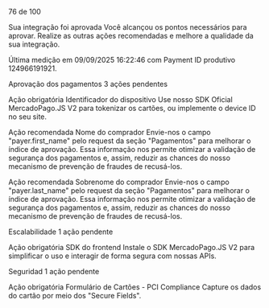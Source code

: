 76
de 100

Sua integração foi aprovada
Você alcançou os pontos necessários para aprovar.
Realize as outras ações recomendadas e melhore a qualidade da sua integração.

Última medição em 09/09/2025 16:22:46 com Payment ID produtivo 124966191921.

Aprovação dos pagamentos
3 ações pendentes

Ação obrigatória
Identificador do dispositivo
Use nosso SDK Oficial MercadoPago.JS V2 para tokenizar os cartões, ou implemente o device ID no seu site.

Ação recomendada
Nome do comprador
Envie-nos o campo "payer.first_name" pelo request da seção "Pagamentos" para melhorar o índice de aprovação. Essa informação nos permite otimizar a validação de segurança dos pagamentos e, assim, reduzir as chances do nosso mecanismo de prevenção de fraudes de recusá-los.

Ação recomendada
Sobrenome do comprador
Envie-nos o campo "payer.last_name" pelo request da seção "Pagamentos" para melhorar o índice de aprovação. Essa informação nos permite otimizar a validação de segurança dos pagamentos e, assim, reduzir as chances do nosso mecanismo de prevenção de fraudes de recusá-los.

Escalabilidade
1 ação pendente

Ação obrigatória
SDK do frontend
Instale o SDK MercadoPago.JS V2 para simplificar o uso e interagir de forma segura com nossas APIs.

Seguridad
1 ação pendente

Ação obrigatória
Formulário de Cartões - PCI Compliance
Capture os dados do cartão por meio dos "Secure Fields".
